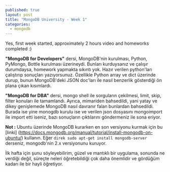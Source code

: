 ```yaml
---
published: true
layout: post
title: "MongoDB University - Week 1"
categories: 
  - mongodb
---
```



Yes, first week started, approximately 2 hours video and homeworks completed :)

**"MongoDB for Developers"** dersi, MongoDB'nin kurulması, Python, PyMongo, Bottle kurulması üzerineydi. Bunları kurduysanız ve çalışır durumdaysa, homework yapmakta sıkıntı yok. Hazır verilen python'ları çalıştırıp sonuçları yazıyorsunuz. Özellikle Python array ve dict üzerinde durup, bunun MongoDB'deki JSON doc'ları ile nasıl benzerlik gösterdiği ön plana çıkan kısımlardı.

**"MongoDB for DBA"** dersi, mongo shell ile sorguların çekilmesi, limit, skip, filter konuları ile tamamlandı. Ayrıca, mimariden bahsedildi, yani yatay ve dikey genişlemede MongoDB nasıl davranır falan bunlardan bahsedildi. Burada ise yine monogdb kurulu ise ve verilen json dosyasını mongoimport ile import etti iseniz, bazı sonuçların çıktılarını göndermeniz ile sona eriyor.

**Not :** Ubuntu üzerinde MongoDB kurarken en son versiyonu kurmak için bu [linki] (https://docs.mongodb.org/manual/tutorial/install-mongodb-on-ubuntu/) kullanın. Eğer ```direk sudo apt-get install mongodb-server``` derseniz, mongodb'nin 2.x versiyonunu kuruyor.

İlk hafta için şunu söyleyebilirim, güzel ve mantıklı bir uygulama, sonunda ne verdiği değil, süreçte neleri öğretebildiği çok daha önemlidir ve gördüğüm kadarı ile bir hayli öğretiyor.
